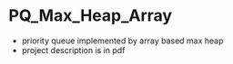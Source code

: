 # PQ_Max_Heap_Array
- priority queue implemented by array based max heap
- project description is in pdf
